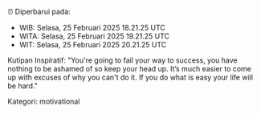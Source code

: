 ⏰ Diperbarui pada:
- WIB: Selasa, 25 Februari 2025 18.21.25 UTC
- WITA: Selasa, 25 Februari 2025 19.21.25 UTC
- WIT: Selasa, 25 Februari 2025 20.21.25 UTC

Kutipan Inspiratif:
"You're going to fail your way to success, you have nothing to be ashamed of so keep your head up. It’s much easier to come up with excuses of why you can't do it. If you do what is easy your life will be hard."


Kategori: motivational

